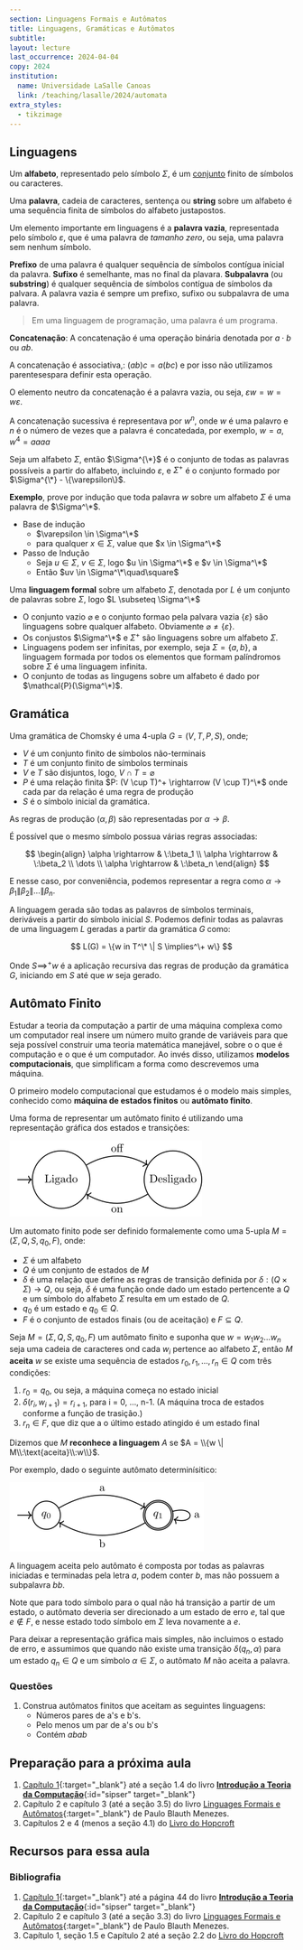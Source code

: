 ```yaml
---
section: Linguagens Formais e Autômatos
title: Linguagens, Gramáticas e Autômatos
subtitle:
layout: lecture
last_occurrence: 2024-04-04
copy: 2024
institution:
  name: Universidade LaSalle Canoas
  link: /teaching/lasalle/2024/automata
extra_styles:
  - tikzimage
---
```


## Linguagens

Um **alfabeto**, representado pelo símbolo $\Sigma$, é um [conjunto](/teaching/cs/math/sets) finito de símbolos ou caracteres.

Uma **palavra**, cadeia de caracteres, sentença ou **string** sobre um alfabeto é uma sequência finita de símbolos do alfabeto justapostos.

Um elemento importante em linguagens é a **palavra vazia**, representada pelo símbolo $\varepsilon$, que é uma palavra de _tamanho zero_, ou seja, uma palavra sem nenhum símbolo.

**Prefixo** de uma palavra é qualquer sequência de símbolos contígua inicial da palavra. **Sufixo** é semelhante, mas no final da plavara. **Subpalavra** (ou **substring**) é qualquer sequência de símbolos contígua de símbolos da palvara. A palavra vazia é sempre um prefixo, sufixo ou subpalavra de uma palavra. 

> Em uma linguagem de programação, uma palavra é um programa.

**Concatenação**: A concatenação é uma operação binária denotada por $a \cdot b$ ou $ab$.

A concatenação é associativa,: $(ab)c = a(bc)$ e por isso não utilizamos parentesespara definir esta operação.

O elemento neutro da concatenação é a palavra vazia, ou seja, $\varepsilon{w} = w = w\varepsilon$.

A concatenação sucessiva é representava por $w^n$, onde $w$ é uma palavro e $n$ é o número de vezes que a palavra é concatedada, por exemplo, $w = a, w^4 = aaaa$

Seja um alfabeto $\Sigma$, então $\Sigma^{\*}$ é o conjunto de todas as palavras possíveis a partir do alfabeto, incluindo $\varepsilon$, e $\Sigma^{+}$ é o conjunto formado por $\Sigma^{\*} - \{\varepsilon\}$.

**Exemplo**, prove por indução que toda palavra $w$ sobre um alfabeto $\Sigma$ é uma palavra de $\Sigma^\*$.
* Base de indução
    * $\varepsilon \in \Sigma^\*$
    * para qualquer $x \in \Sigma$, value que $x \in \Sigma^\*$
* Passo de Indução
    * Seja $u \in \Sigma$, $v \in \Sigma$, logo $u \in \Sigma^\*$ e $v \in \Sigma^\*$
    * Então $uv \in \Sigma^\*\quad\square$ 

Uma **linguagem formal** sobre um alfabeto $\Sigma$, denotada por $L$ é um conjunto de palavras sobre $\Sigma$, logo $L \subseteq \Sigma^\*$

* O conjunto vazio $\varnothing$ e o conjunto formao pela palvara vazia $\{\varepsilon\}$ são linguagens sobre qualquer alfabeto. Obviamente $\varnothing \neq \{\varepsilon\}$.
* Os conjustos $\Sigma^\*$ e $\Sigma^+$ são linguagens sobre um alfabeto $\Sigma$.
* Linguagens podem ser infinitas, por exemplo, seja $\Sigma = \{a, b\}$, a linguagem formada por todos os elementos que formam palíndromos sobre $\Sigma$ é uma linguagem infinita.
* O conjunto de todas as lingugens sobre um alfabeto é dado por $\mathcal{P}(\Sigma^\*)$.


## Gramática

Uma gramática de Chomsky é uma 4-upla $G=(V, T, P, S)$, onde;

* $V$ é um conjunto finito de símbolos não-terminais
* $T$ é um conjunto finito de símbolos terminais
* $V$ e $T$ são disjuntos, logo, $V \cap T = \varnothing$
* $P$ é uma relação finita $P: (V \cup T)^+ \rightarrow (V \cup T)^\*$ onde cada par da relação é uma regra de produção
* $S$ é o símbolo inicial da gramática.

As regras de produção $(\alpha, \beta)$ são representadas por $\alpha \rightarrow \beta$.

É possível que o mesmo símbolo possua várias regras associadas:

$$
\begin{align}
\alpha \rightarrow & \:\beta_1 \\
\alpha \rightarrow & \:\beta_2 \\
\dots \\
\alpha \rightarrow & \:\beta_n
\end{align}
$$

E nesse caso, por conveniência, podemos representar a regra como $\alpha \rightarrow \beta_1 \| \beta_2 \| \dots \| \beta_n$.

A linguagem gerada são todas as palavros de símbolos terminais, deriváveis a partir do símbolo inicial $S$. Podemos definir todas as palavras de uma linguagem $L$ geradas a partir da gramática $G$ como:

$$
L(G) = \{w in T^\* \| S \implies^\+ w\}
$$

Onde $S\implies^+ w$ é a aplicação recursiva das regras de produção da gramática $G$, iniciando em $S$ até que $w$ seja gerado.


## Autômato Finito

Estudar a teoria da computação a partir de uma máquina complexa como um computador real insere um número muito grande de variáveis para que seja possível construir uma teoria matemática manejável, sobre o o que é computação e o que é um computador. Ao invés disso, utilizamos **modelos computacionais**, que simplificam a forma como descrevemos uma máquina.

O primeiro modelo computacional que estudamos é o modelo mais simples, conhecido como **máquina de estados finitos** ou **autômato finito**.

Uma forma de representar um autômato finito é utilizando uma representação gráfica dos estados e transições:

![Automato Liga-Desliga](/images/on_off_automata.svg)

Um automato finito pode ser definido formalemente como uma 5-upla $M = (\Sigma, Q, S, q_0, F)$, onde:

* $\Sigma$ é um alfabeto
* $Q$ é um conjunto de estados de $M$
* $\delta$ é uma relação que define as regras de transição definida por $\delta: (Q \times \Sigma) \rightarrow Q$, ou seja, $\delta$ é uma função onde dado um estado pertencente a $Q$ e um símbolo do alfabeto $\Sigma$ resulta em um estado de $Q$.
* $q_0$ é um estado e $q_0 \in Q$.
* $F$ é o conjunto de estados finais (ou de aceitação) e $F \subseteq Q$.

Seja $M = (\Sigma, Q, S, q_0, F)$ um autômato finito e suponha que $w = w_{1}w_{2}\dots{w}_n$ seja uma cadeia de caracteres ond cada $w_i$ pertence ao alfabeto $\Sigma$, então $M$ **aceita** $w$ se existe uma sequência de estados $r_0, r_1, \dots, r_n \in Q$ com três condições:

1. $r_0 = q_0$, ou seja, a máquina começa no estado inicial
2. $\delta(r_i, w_{i+1}) = r_{i+1}$, para i = 0, $\dots$, n-1. (A máquina troca de estados conforme a função de trasição.)
3. $r_n \in F$, que diz que a o último estado atingido é um estado final

Dizemos que $M$ **reconhece a linguagem** $A$ se $A = \\{w \| M\\:\text{aceita}\\:w\\}$.

Por exemplo, dado o seguinte autômato determinísitico:

![(aa\*b)*a*a](/images/no_bb_ends_with_a.svg)

A linguagem aceita pelo autômato é composta por todas as palavras iniciadas e terminadas pela letra $a$, podem conter $b$, mas não possuem a subpalavra $bb$.

Note que para todo símbolo para o qual não há transição a partir de um estado, o autômato deveria ser direcionado a um estado de erro $e$, tal que $e \notin F$, e nesse estado todo símbolo em $\Sigma$ leva novamente a $e$.

Para deixar a representação gráfica mais simples, não incluimos o estado de erro, e assumimos que quando não existe uma transição $\delta(q_n, \alpha)$ para um estado $q_n \in Q$ e um símbolo $\alpha \in \Sigma$, o autômato $M$ não aceita a palavra.


### Questões

1. Construa autômatos finitos que aceitam as seguintes linguagens:
    * Números pares de a's e b's.
    * Pelo menos um par de a's ou b's
    * Contém $abab$


## Preparação para a próxima aula

1. [Capítulo 1](https://integrada.minhabiblioteca.com.br/reader/books/9788522108862/pageid/53){:target="\_blank"} até a seção 1.4 do livro [**Introdução a Teoria da Computação**](https://integrada.minhabiblioteca.com.br/reader/books/9788522108862){:id="sipser" target="\_blank"}
2. Capítulo 2 e capítulo 3 (até a seção 3.5) do livro [Linguages Formais e Autômatos](https://integrada.minhabiblioteca.com.br/reader/books/9788577807994){:target="\_blank"}  de Paulo Blauth Menezes.
3. Capítulos 2 e 4 (menos a seção 4.1) do [Livro do Hopcroft](/teaching/lasalle/2024/automata#hopcroft)

## Recursos para essa aula

### Bibliografia

1. [Capítulo 1](https://integrada.minhabiblioteca.com.br/reader/books/9788522108862/pageid/53){:target="\_blank"} até a página 44 do livro [**Introdução a Teoria da Computação**](https://integrada.minhabiblioteca.com.br/reader/books/9788522108862){:id="sipser" target="\_blank"}
2. Capítulo 2 e capítulo 3 (até a seção 3.3) do livro [Linguages Formais e Autômatos](https://integrada.minhabiblioteca.com.br/reader/books/9788577807994){:target="\_blank"}  de Paulo Blauth Menezes.
3. Capítulo 1, seção 1.5 e Capítulo 2 até a seção 2.2 do [Livro do Hopcroft](/teaching/lasalle/2024/automata#hopcroft)

